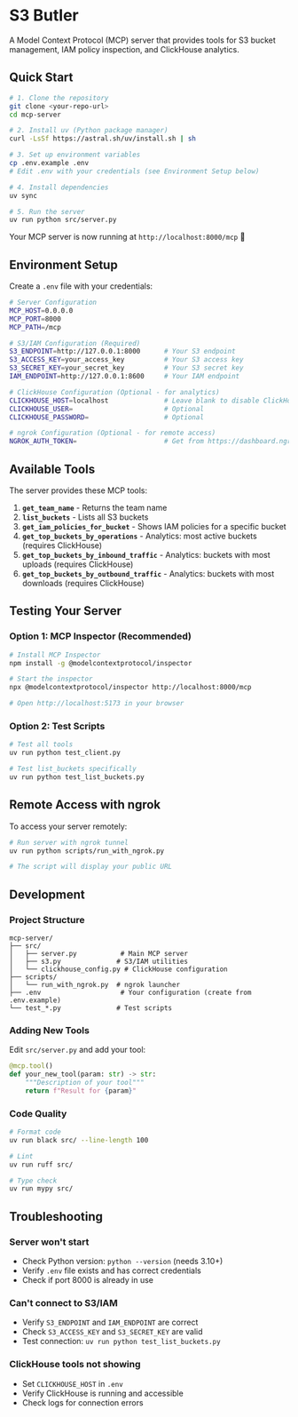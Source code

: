 # S3 Butler

A Model Context Protocol (MCP) server that provides tools for S3 bucket management, IAM policy inspection, and ClickHouse analytics.

## Quick Start

```bash
# 1. Clone the repository
git clone <your-repo-url>
cd mcp-server

# 2. Install uv (Python package manager)
curl -LsSf https://astral.sh/uv/install.sh | sh

# 3. Set up environment variables
cp .env.example .env
# Edit .env with your credentials (see Environment Setup below)

# 4. Install dependencies
uv sync

# 5. Run the server
uv run python src/server.py
```

Your MCP server is now running at `http://localhost:8000/mcp` 🎉

## Environment Setup

Create a `.env` file with your credentials:

```bash
# Server Configuration
MCP_HOST=0.0.0.0
MCP_PORT=8000
MCP_PATH=/mcp

# S3/IAM Configuration (Required)
S3_ENDPOINT=http://127.0.0.1:8000      # Your S3 endpoint
S3_ACCESS_KEY=your_access_key          # Your S3 access key
S3_SECRET_KEY=your_secret_key          # Your S3 secret key
IAM_ENDPOINT=http://127.0.0.1:8600     # Your IAM endpoint

# ClickHouse Configuration (Optional - for analytics)
CLICKHOUSE_HOST=localhost              # Leave blank to disable ClickHouse
CLICKHOUSE_USER=                       # Optional
CLICKHOUSE_PASSWORD=                   # Optional

# ngrok Configuration (Optional - for remote access)
NGROK_AUTH_TOKEN=                      # Get from https://dashboard.ngrok.com
```

## Available Tools

The server provides these MCP tools:

1. **`get_team_name`** - Returns the team name
2. **`list_buckets`** - Lists all S3 buckets
3. **`get_iam_policies_for_bucket`** - Shows IAM policies for a specific bucket
4. **`get_top_buckets_by_operations`** - Analytics: most active buckets (requires ClickHouse)
5. **`get_top_buckets_by_inbound_traffic`** - Analytics: buckets with most uploads (requires ClickHouse)
6. **`get_top_buckets_by_outbound_traffic`** - Analytics: buckets with most downloads (requires ClickHouse)

## Testing Your Server

### Option 1: MCP Inspector (Recommended)

```bash
# Install MCP Inspector
npm install -g @modelcontextprotocol/inspector

# Start the inspector
npx @modelcontextprotocol/inspector http://localhost:8000/mcp

# Open http://localhost:5173 in your browser
```

### Option 2: Test Scripts

```bash
# Test all tools
uv run python test_client.py

# Test list_buckets specifically
uv run python test_list_buckets.py
```

## Remote Access with ngrok

To access your server remotely:

```bash
# Run server with ngrok tunnel
uv run python scripts/run_with_ngrok.py

# The script will display your public URL
```

## Development

### Project Structure

```text
mcp-server/
├── src/
│   ├── server.py           # Main MCP server
│   ├── s3.py              # S3/IAM utilities
│   └── clickhouse_config.py # ClickHouse configuration
├── scripts/
│   └── run_with_ngrok.py  # ngrok launcher
├── .env                    # Your configuration (create from .env.example)
└── test_*.py              # Test scripts
```

### Adding New Tools

Edit `src/server.py` and add your tool:

```python
@mcp.tool()
def your_new_tool(param: str) -> str:
    """Description of your tool"""
    return f"Result for {param}"
```

### Code Quality

```bash
# Format code
uv run black src/ --line-length 100

# Lint
uv run ruff src/

# Type check
uv run mypy src/
```

## Troubleshooting

### Server won't start

- Check Python version: `python --version` (needs 3.10+)
- Verify `.env` file exists and has correct credentials
- Check if port 8000 is already in use

### Can't connect to S3/IAM

- Verify `S3_ENDPOINT` and `IAM_ENDPOINT` are correct
- Check `S3_ACCESS_KEY` and `S3_SECRET_KEY` are valid
- Test connection: `uv run python test_list_buckets.py`

### ClickHouse tools not showing

- Set `CLICKHOUSE_HOST` in `.env`
- Verify ClickHouse is running and accessible
- Check logs for connection errors